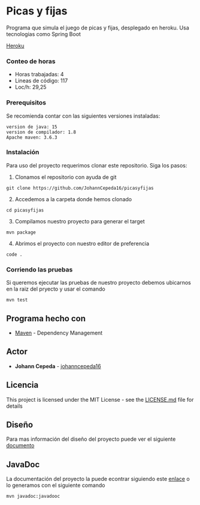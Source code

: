 # Picas y fijas
Programa que simula el juego de picas y fijas, desplegado en heroku.
Usa tecnologias como Spring Boot

[Heroku](https://picasyfamas-arsw.herokuapp.com/)

### Conteo de horas

* Horas trabajadas: 4
* Lineas de código: 117
* Loc/h: 29,25

### Prerequisitos
Se recomienda contar con las siguientes versiones instaladas:
```
version de java: 15
version de compilador: 1.8
Apache maven: 3.6.3 
```

### Instalación
Para uso del proyecto requerimos clonar este repositorio. Siga los pasos:

1. Clonamos el repositorio con ayuda de git
```
git clone https://github.com/JohannCepeda16/picasyfijas
```

2. Accedemos a la carpeta donde hemos clonado
```
cd picasyfijas
```

3. Compilamos nuestro proyecto para generar el target
```
mvn package
```

4. Abrimos el proyecto con nuestro editor de preferencia
```
code .
```

### Corriendo las pruebas
Si queremos ejecutar las pruebas de nuestro proyecto debemos ubicarnos en la raiz del pryecto y usar el comando
```
mvn test
```

## Programa hecho con

* [Maven](https://maven.apache.org/) - Dependency Management

## Actor

* **Johann Cepeda** - [johanncepeda16](https://github.com/JohannCepeda16)


## Licencia

This project is licensed under the MIT License - see the [LICENSE.md](LICENSE.txt) file for details

## Diseño

Para mas información del diseño del proyecto puede ver el siguiente [documento](https://github.com/JohannCepeda16/picasyfijas/blob/main/resources/Picasyfijas.pdf)


## JavaDoc

La documentación del proyecto la puede econtrar siguiendo este  [enlace](https://github.com/JohannCepeda16/picasyfijas/tree/main/src/site/apidocs) o lo generamos con el siguiente comando 
```
mvn javadoc:javadooc
```
